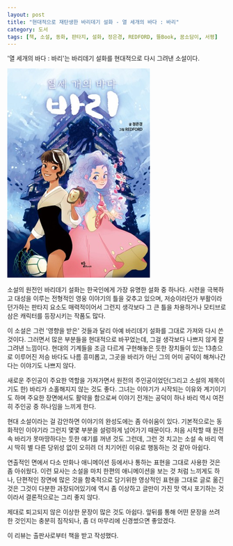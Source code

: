```yaml
---
layout: post
title: "현대적으로 재탄생한 바리데기 설화 - 열 세개의 바다 : 바리"
category: 도서
tags: [책, 소설, 동화, 판타지, 설화, 정은경, REDFORD, 뜰Book, 꿈소담이, 서평]
---
```


'열 세개의 바다 : 바리'는
바리데기 설화를 현대적으로 다시 그려낸 소설이다.

![표지](/images/13-seas-bari-book-h480.jpg)

소설의 원전인 바리데기 설화는 한국인에게 가장 유명한 설화 중 하나다.
시련을 극복하고 대성을 이루는 전형적인 영웅 이야기의 틀을 갖추고 있으며,
저승이라던가 부활이라던가하는 판타지 요소도 매력적이어서 그런지
생각보다 그 큰 틀을 차용하거나 모티브로 삼은 캐릭터를 등장시키는 작품도 많다.

이 소설은 그런 '영향을 받은' 것들과 달리 아예 바리데기 설화를 그대로 가져와 다시 쓴 것이다.
그러면서 많은 부분들을 현대적으로 바꾸었는데,
그걸 생각보다 나쁘지 않게 잘 그려낸 느낌이다.
현대의 기계들을 조금 다르게 구현해놓은 듯한 장치들이 있는
13층으로 이루어진 저승 바다도 나름 흥미롭고,
그곳을 바리가 아닌 그의 어미 공덕이 해쳐나간다는 이야기도 나쁘지 않다.

새로운 주인공이 주요한 역할을 가져가면서 원전의 주인공이었던(그리고 소설의 제목이기도 한)
바리가 소홀해지지 않는 것도 좋다.
그녀는 이야기가 시작되는 이유와 계기이기도 하며 주요한 장면에서도 활약을 함으로써
이야기 전개는 공덕이 하나 바리 역시 여전히 주인공 중 하나임을 느끼게 한다.

현대 소설이라는 걸 감안하면 이야기의 완성도에는 좀 아쉬움이 있다.
기본적으로는 동화적인 이야기라 그런지 몇몇 부분을 설렁하게 넘어가기 때문이다.
처음 시작할 때 원전 속 바리가 못마땅하다는 듯한 얘기를 꺼낸 것도 그런데,
그런 것 치고는 소설 속 바리 역시 딱히 별 다른 당위성 없이 오히려 더 치기어린 이유로 행동하는 것 같아 아쉽다.

연출적인 면에서 다소 만화나 애니메이션 등에서나 통하는 표현을 그대로 사용한 것은 좀 아쉬웠다.
이런 묘사는 소설을 마치 한편의 애니메이션을 보는 것 처럼 느끼게도 하나,
단편적인 장면에 많은 것을 함축적으로 담기위한 영상적인 표현을 그대로 글로 옮긴 것은
그것이 다분한 과장되어있기에 역시 좀 이상하고
글만이 가진 맛 역시 포기하는 것이라서 결론적으로는 그리 좋지 않다.

제대로 퇴고되지 않은 이상한 문장이 많은 것도 아쉽다.
앞뒤를 통해 어떤 문장을 쓰려 한 것인지는 충분히 짐작되나,
좀 더 마무리에 신경썼으면 좋았겠다.



<div class="im im-info">
이 리뷰는 출판사로부터 책을 받고 작성했다.
</div>
